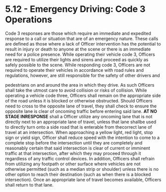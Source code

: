 # 5.12 - Emergency Driving: Code 3 Operations

Code 3 responses are those which require an immediate and expedited response to a call or situation that are of an emergency nature. These calls are defined as those where a lack of Officer intervention has the potential to result in injury or death to anyone at the scene or there is an immediate need for a police presence. While operating their vehicle code 3, Officers are required to utilize their lights and sirens and proceed as quickly as safely possible to the scene. While responding code 3, Officers are not required to operate their vehicles in accordance with road rules and regulations, however, are still responsible for the safety of other drivers and

pedestrians on and around the area in which they drive. As such Officers shall take the utmost care to avoid collision or risks of collision. While operating a vehicle code three, Officers shall remain on the appropriate side of the road unless it is blocked or otherwise obstructed. Should Officers need to cross to the opposite lane of travel, they shall check to ensure the opposite lane is clear of oncoming traffic before entering said lane. **AT​ ​NO​ ​STAGE​ ​IN​ ​RESPONSE**​ ​shall​ ​a​ Officer​ ​utilize any​ ​oncoming​ ​lane​ ​that​ ​is​ ​not​ ​directly​ ​next​ ​to​ ​an​ ​appropriate​ ​lane​ ​of​ ​travel,​ ​unless​ ​that lane​ ​shall​ ​be​ ​used​ ​to​ ​directly​ ​turn​ ​onto​ ​a​ ​side​ ​road​ ​that​ ​is​ ​enterable​ ​from​ ​the​ ​correct lane​ ​of​ ​travel​ ​at​ ​an​ ​intersection​. When approaching a yellow light, red light, stop sign or yield sign, Officer shall reduce speed with the intention to come to a complete stop before the intersection until they are completely and reasonably certain that said intersection is clear of current or imminent traffic at that intersection, after which they may proceed through it regardless of any traffic control devices. In addition, Officers shall refrain from utilizing any footpath or other surface where vehicles are not otherwise permitted (such as a median strip or shoulder) unless there is no other option to reach their destination (such as when there is a blocked intersection). Once an appropriate lane of travel becomes available, Officers shall return to that lane.
